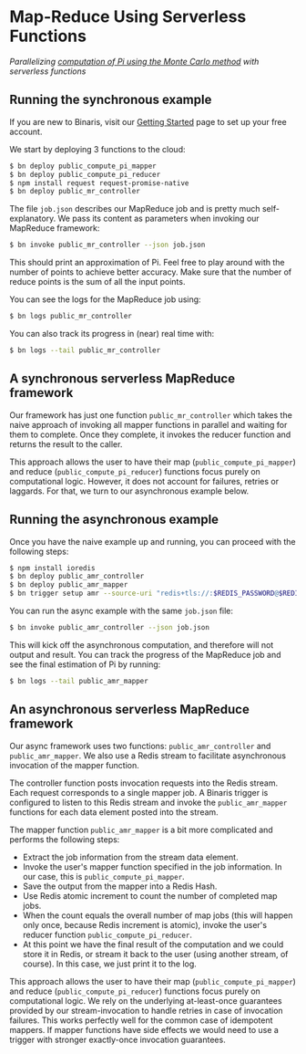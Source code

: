 # Map-Reduce Using Serverless Functions
*Parallelizing [computation of Pi using the Monte Carlo method](https://www.geeksforgeeks.org/estimating-value-pi-using-monte-carlo/) with serverless functions*

## Running the synchronous example

If you are new to Binaris, visit our [Getting Started](https://dev.binaris.com/tutorials/nodejs/getting-started/) page to set up your free account.

We start by deploying 3 functions to the cloud:

```bash
$ bn deploy public_compute_pi_mapper
$ bn deploy public_compute_pi_reducer
$ npm install request request-promise-native
$ bn deploy public_mr_controller
```

The file `job.json` describes our MapReduce job and is pretty much self-explanatory. We pass its content as parameters when invoking our MapReduce framework:

```bash
$ bn invoke public_mr_controller --json job.json
```

This should print an approximation of Pi. Feel free to play around with the number of points to achieve better accuracy. Make sure that the number of reduce points is the sum of all the input points.

You can see the logs for the MapReduce job using:

```bash
$ bn logs public_mr_controller
```

You can also track its progress in (near) real time with:

```bash
$ bn logs --tail public_mr_controller
```

## A synchronous serverless MapReduce framework

Our framework has just one function `public_mr_controller` which takes the naive approach of invoking all mapper functions in parallel and waiting for them to complete. Once they complete, it invokes the reducer function and returns the result to the caller.

This approach allows the user to have their map (`public_compute_pi_mapper`) and reduce (`public_compute_pi_reducer`) functions focus purely on computational logic. However, it does not account for failures, retries or laggards. For that, we turn to our asynchronous example below.

## Running the asynchronous example

Once you have the naive example up and running, you can proceed with the following steps:

```bash
$ npm install ioredis
$ bn deploy public_amr_controller
$ bn deploy public_amr_mapper
$ bn trigger setup amr --source-uri "redis+tls://:$REDIS_PASSWORD@$REDIS_HOST:$REDIS_PORT#inputs" --target public_amr_mapper
```

You can run the async example with the same `job.json` file:

```bash
$ bn invoke public_amr_controller --json job.json
```

This will kick off the asynchronous computation, and therefore will not output and result. You can track the progress of the MapReduce job and see the final estimation of Pi by running:

```bash
$ bn logs --tail public_amr_mapper
```

## An asynchronous serverless MapReduce framework

Our async framework uses two functions: `public_amr_controller` and `public_amr_mapper`. We also use a Redis stream to facilitate asynchronous invocation of the mapper function.

The controller function posts invocation requests into the Redis stream. Each request corresponds to a single mapper job. A Binaris trigger is configured to listen to this Redis stream and invoke the `public_amr_mapper` functions for each data element posted into the stream.

The mapper function `public_amr_mapper` is a bit more complicated and performs the following steps:
* Extract the job information from the stream data element.
* Invoke the user's mapper function specified in the job information. In our case, this is `public_compute_pi_mapper`.
* Save the output from the mapper into a Redis Hash.
* Use Redis atomic increment to count the number of completed map jobs.
* When the count equals the overall number of map jobs (this will happen only once, because Redis increment is atomic), invoke the user's reducer function `public_compute_pi_reducer`.
* At this point we have the final result of the computation and we could store it in Redis, or stream it back to the user (using another stream, of course). In this case, we just print it to the log.

This approach allows the user to have their map (`public_compute_pi_mapper`) and reduce (`public_compute_pi_reducer`) functions focus purely on computational logic. We rely on the underlying at-least-once guarantees provided by our stream-invocation to handle retries in case of invocation failures. This works perfectly well for the common case of idempotent mappers. If mapper functions have side effects we would need to use a trigger with stronger exactly-once invocation guarantees.
